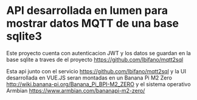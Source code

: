 # API desarrollada en lumen para mostrar datos MQTT de una base sqlite3

Este proyecto cuenta con autenticacion JWT y los datos se guardan en la base sqlite a traves de el proyecto https://github.com/lbifano/mqtt2sql

Esta api junto con el servicio https://github.com/lbifano/mqtt2sql y la UI desarrollada en VUE.JS seran montadas en un Banana Pi M2 Zero http://wiki.banana-pi.org/Banana_Pi_BPI-M2_ZERO y el sistema operativo Armbian https://www.armbian.com/bananapi-m2-zero/
